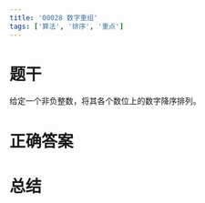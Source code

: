 ```yaml
---
title: '00028 数字重组'
tags: ['算法', '排序', '重点']
---
```


# 题干

给定一个非负整数，将其各个数位上的数字降序排列。

# 正确答案



# 总结



<script>
  function func(num) {
    return num.toString().split('').sort((a, b) => b - a)
  }

  console.log(func(123))
  console.log(func(321))
  console.log(func(100))
  console.log(func(101))
  console.log(func(2349758347348))
  console.log(func(111))
  
  
</script>